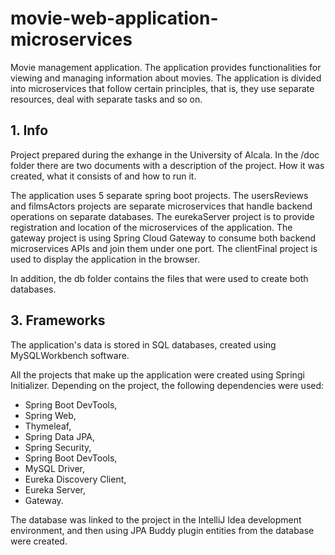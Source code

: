 # movie-web-application-microservices
Movie management application. The application provides functionalities for viewing and managing information about movies. The application is divided into microservices that follow certain principles, that is, they use separate resources, deal with separate tasks and so on.


<!-- INFO -->
## 1. Info

Project prepared during the exhange in the University of Alcala. In the /doc folder there are two documents with a description of the project. How it was created, what it consists of and how to run it.

The application uses 5 separate spring boot projects. The usersReviews and filmsActors projects are separate microservices that handle backend operations on separate databases. The eurekaServer project is to provide registration and location of the microservices of the application. The gateway project is using Spring Cloud Gateway to consume both backend microservices APIs and join them under one port. The clientFinal project is used to display the application in the browser.

In addition, the db folder contains the files that were used to create both databases.

<!-- FRAMEWORKS -->
## 3. Frameworks

The application's data is stored in SQL databases, created using MySQLWorkbench software.

All the projects that make up the application were created using Springi Initializer. Depending on the project, the following dependencies were used:

- Spring Boot DevTools,
- Spring Web,
- Thymeleaf,
- Spring Data JPA,
- Spring Security,
- Spring Boot DevTools,
- MySQL Driver,
- Eureka Discovery Client,
- Eureka Server,
- Gateway.

The database was linked to the project in the IntelliJ Idea development environment, and then using JPA Buddy plugin entities from the database were created.





